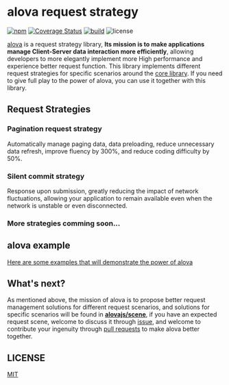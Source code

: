 # alova request strategy

[![npm](https://img.shields.io/npm/v/@alova/scene-vue)](https://www.npmjs.com/package/@alova/scene)
[![Coverage Status](https://coveralls.io/repos/github/alovajs/scene/badge.svg?branch=main)](https://coveralls.io/github/alovajs/scene?branch=main)
[![build](https://github.com/alovajs/scene/actions/workflows/main-scene.yml/badge.svg?branch=main)](https://github.com/alovajs/scene/actions/workflows/main-scene.yml)
![license](https://img.shields.io/badge/license-MIT-blue.svg)

[alova](https://github.com/alovajs/alova) is a request strategy library, **Its mission is to make applications manage Client-Server data interaction more efficiently**, allowing developers to more elegantly implement more High performance and experience better request function. This library implements different request strategies for specific scenarios around the [core library](https://github.com/alovajs/alova). If you need to give full play to the power of alova, you can use it together with this library.

## Request Strategies

### Pagination request strategy

Automatically manage paging data, data preloading, reduce unnecessary data refresh, improve fluency by 300%, and reduce coding difficulty by 50%.

### Silent commit strategy

Response upon submission, greatly reducing the impact of network fluctuations, allowing your application to remain available even when the network is unstable or even disconnected.

### More strategies comming soon...

## alova example

[Here are some examples that will demonstrate the power of alova](https://alova.js.org/category/%E7%A4%BA%E4%BE%8B)

## What's next?

As mentioned above, the mission of alova is to propose better request management solutions for different request scenarios, and solutions for specific scenarios will be found in [**alovajs/scene**](https://github.com/alovajs/scene), if you have an expected request scene, welcome to discuss it through [issue](https://github.com/alovajs/scene/issues), and welcome to contribute your ingenuity through [pull requests](https://github.com/alovajs/scene/pulls) to make alova better together.

## LICENSE

[MIT](https://en.wikipedia.org/wiki/MIT_License)
